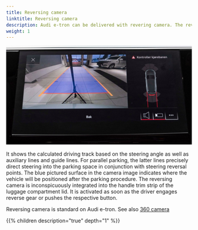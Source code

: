 ```yaml
---
title: Reversing camera
linktitle: Reversing camera
description: Audi e-tron can be delivered with revering camera. The reversing camera simplifies maneuvering by showing the zone behind the vehicle on the MMI display.
weight: 1
---
```


![Reversing camera](rearviewcamera.jpg "Reversing camera")

 It shows the calculated driving track based on the steering angle as well as auxiliary lines and guide lines. For parallel parking, the latter lines precisely direct steering into the parking space in conjunction with steering reversal points. The blue pictured surface in the camera image indicates where the vehicle will be positioned after the parking procedure. The reversing camera is inconspicuously integrated into the handle trim strip of the luggage compartment lid. It is activated as soon as the driver engages reverse gear or pushes the respective button.

Reversing camera is standard on Audi e-tron. See also [360 camera](../360camera/)

{{% children description="true" depth="1" %}}
